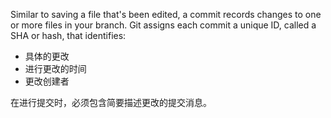 Similar to saving a file that's been edited, a commit records changes to one or more files in your branch. Git assigns each commit a unique ID, called a SHA or hash, that identifies:

- 具体的更改
- 进行更改的时间
- 更改创建者

在进行提交时，必须包含简要描述更改的提交消息。
